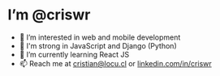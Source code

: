 # I’m @criswr
- 👀 I’m interested in web and mobile development
- 💪 I'm strong in JavaScript and Django (Python)
- 🌱 I’m currently learning React JS
- 📫 Reach me at cristian@locu.cl or [linkedin.com/in/criswr](https://www.linkedin.com/in/criswr/)

